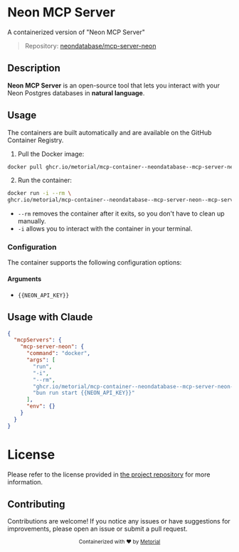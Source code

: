 
# Neon MCP Server

A containerized version of "Neon MCP Server"

> Repository: [neondatabase/mcp-server-neon](https://github.com/neondatabase/mcp-server-neon)

## Description

**Neon MCP Server** is an open-source tool that lets you interact with your Neon Postgres databases in **natural language**.


## Usage

The containers are built automatically and are available on the GitHub Container Registry.

1. Pull the Docker image:

```bash
docker pull ghcr.io/metorial/mcp-container--neondatabase--mcp-server-neon--mcp-server-neon
```

2. Run the container:

```bash
docker run -i --rm \ 
ghcr.io/metorial/mcp-container--neondatabase--mcp-server-neon--mcp-server-neon {{NEON_API_KEY}} "bun run start {{NEON_API_KEY}}"
```

- `--rm` removes the container after it exits, so you don't have to clean up manually.
- `-i` allows you to interact with the container in your terminal.



### Configuration

The container supports the following configuration options:


#### Arguments

- `{{NEON_API_KEY}}`






## Usage with Claude

```json
{
  "mcpServers": {
    "mcp-server-neon": {
      "command": "docker",
      "args": [
        "run",
        "-i",
        "--rm",
        "ghcr.io/metorial/mcp-container--neondatabase--mcp-server-neon--mcp-server-neon",
        "bun run start {{NEON_API_KEY}}"
      ],
      "env": {}
    }
  }
}
```

# License

Please refer to the license provided in [the project repository](https://github.com/neondatabase/mcp-server-neon) for more information.

## Contributing

Contributions are welcome! If you notice any issues or have suggestions for improvements, please open an issue or submit a pull request.

<div align="center">
  <sub>Containerized with ❤️ by <a href="https://metorial.com">Metorial</a></sub>
</div>
  